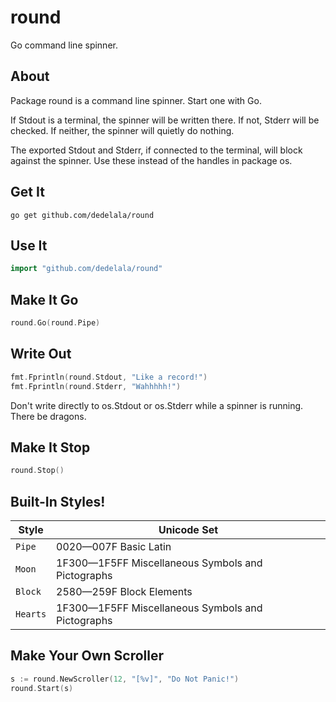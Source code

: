 # round
Go command line spinner.

## About

Package round is a command line spinner. Start one with Go.

If Stdout is a terminal, the spinner will be written there. If not, Stderr
will be checked. If neither, the spinner will quietly do nothing.

The exported Stdout and Stderr, if connected to the terminal, will block
against the spinner. Use these instead of the handles in package os.

## Get It
`go get github.com/dedelala/round`

## Use It
```go
import "github.com/dedelala/round"
```

## Make It Go
```go
round.Go(round.Pipe)
```

## Write Out
```go
fmt.Fprintln(round.Stdout, "Like a record!")
fmt.Fprintln(round.Stderr, "Wahhhhh!")
```
Don't write directly to os.Stdout or os.Stderr while a spinner is running. There be dragons.

## Make It Stop
```go
round.Stop()
```

## Built-In Styles!

Style    | Unicode Set
-------- | -----------
`Pipe`   | 0020—007F Basic Latin
`Moon`   | 1F300—1F5FF Miscellaneous Symbols and Pictographs
`Block`  | 2580—259F Block Elements
`Hearts` | 1F300—1F5FF Miscellaneous Symbols and Pictographs

## Make Your Own Scroller

```go
s := round.NewScroller(12, "[%v]", "Do Not Panic!")
round.Start(s)
```
